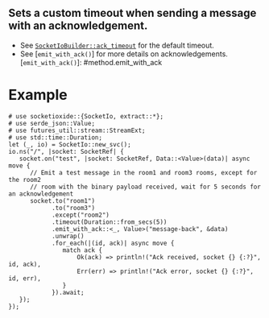 ## Sets a custom timeout when sending a message with an acknowledgement.

* See [`SocketIoBuilder::ack_timeout`](crate::SocketIoBuilder) for the default timeout.
* See [`emit_with_ack()`] for more details on acknowledgements.
[`emit_with_ack()`]: #method.emit_with_ack

# Example
```
# use socketioxide::{SocketIo, extract::*};
# use serde_json::Value;
# use futures_util::stream::StreamExt;
# use std::time::Duration;
let (_, io) = SocketIo::new_svc();
io.ns("/", |socket: SocketRef| {
   socket.on("test", |socket: SocketRef, Data::<Value>(data)| async move {
      // Emit a test message in the room1 and room3 rooms, except for the room2
      // room with the binary payload received, wait for 5 seconds for an acknowledgement
      socket.to("room1")
            .to("room3")
            .except("room2")
            .timeout(Duration::from_secs(5))
            .emit_with_ack::<_, Value>("message-back", &data)
            .unwrap()
            .for_each(|(id, ack)| async move {
               match ack {
                   Ok(ack) => println!("Ack received, socket {} {:?}", id, ack),
                   Err(err) => println!("Ack error, socket {} {:?}", id, err),
               }
            }).await;
   });
});
